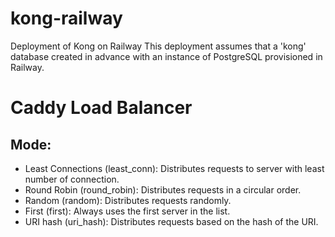 # kong-railway
Deployment of Kong on Railway
This deployment assumes that a 'kong' database created in advance with an instance of PostgreSQL provisioned in Railway.

# Caddy Load Balancer
## Mode:
* Least Connections (least_conn): Distributes requests to server with least number of connection.
* Round Robin (round_robin): Distributes requests in a circular order.
* Random (random): Distributes requests randomly.
* First (first): Always uses the first server in the list.
* URI hash (uri_hash): Distributes requests based on the hash of the URI.

